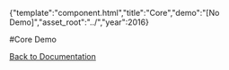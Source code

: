 {"template":"component.html","title":"Core","demo":"[No Demo]","asset_root":"../","year":2016}

 #Core Demo
<p class="back_link"><a href="http://beta.formstone.it/components/core">Back to Documentation</a></p>